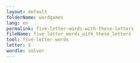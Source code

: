```yaml
---
layout: default
folderName: wordgames
lang: en
permalink: five-letter-words-with-these-letters
fileName: five_letter_words_with_these_letters
tool: five-letter-words
letter: 5
wordle: solver
---
```

